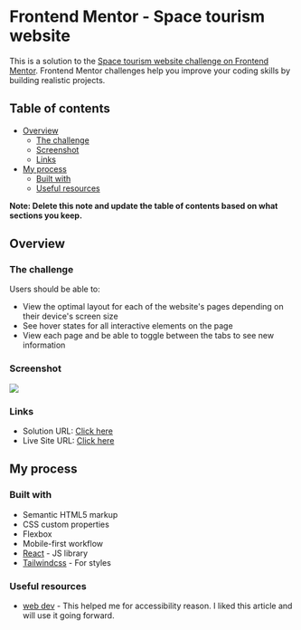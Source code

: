 # Frontend Mentor - Space tourism website 

This is a solution to the [Space tourism website challenge on Frontend Mentor](https://www.frontendmentor.io/challenges/space-tourism-multipage-website-gRWj1URZ3). Frontend Mentor challenges help you improve your coding skills by building realistic projects. 

## Table of contents

- [Overview](#overview)
  - [The challenge](#the-challenge)
  - [Screenshot](#screenshot)
  - [Links](#links)
- [My process](#my-process)
  - [Built with](#built-with)
  - [Useful resources](#useful-resources)

**Note: Delete this note and update the table of contents based on what sections you keep.**

## Overview

### The challenge

Users should be able to:

- View the optimal layout for each of the website's pages depending on their device's screen size
- See hover states for all interactive elements on the page
- View each page and be able to toggle between the tabs to see new information

### Screenshot

![](https://ux.plerdy.com/screens/2022-04-09/bc10906a48274ec55c75f889036226b0.jpeg)

### Links

- Solution URL: [Click here](https://github.com/buildwithmohanad/space-tourism)
- Live Site URL: [Click here](https://buildwithmohanad.github.io/space-tourism)

## My process

### Built with

- Semantic HTML5 markup
- CSS custom properties
- Flexbox
- Mobile-first workflow
- [React](https://reactjs.org/) - JS library
- [Tailwindcss](https://tailwindcss.com/) - For styles

### Useful resources

- [web dev](https://web.dev/aria-name/?utm_source=lighthouse&utm_medium=lr) - This helped me for accessibility reason. I liked this article and will use it going forward.


